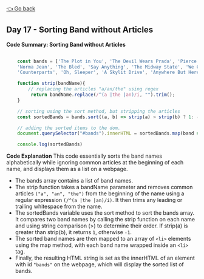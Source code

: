 [👈 Go back](../readme.md)

## Day 17 - Sorting Band without Articles

**Code Summary: Sorting Band without Articles**

```javascript
   
    const bands = ['The Plot in You', 'The Devil Wears Prada', 'Pierce the Veil', 
    'Norma Jean', 'The Bled', 'Say Anything', 'The Midway State', 'We Came as Romans', 
    'Counterparts', 'Oh, Sleeper', 'A Skylit Drive', 'Anywhere But Here', 'An Old Dog'];

    function strip(bandName){
        // replacing the articles "a/an/the" using regex
         return bandName.replace(/^(a |the |an)/i, "").trim();
    }

    // sorting using the sort method, but stripping the articles
    const sortedBands = bands.sort((a, b) => strip(a) > strip(b) ? 1: -1);

    // adding the sorted items to the dom.
    document.querySelector("#bands").innerHTML = sortedBands.map(band => `<li>${band}</li>`);

    console.log(sortedBands)
```

**Code Explanation**
This code essentially sorts the band names alphabetically while ignoring common articles at the beginning of each name, and displays them as a list on a webpage.

- The bands array contains a list of band names.
- The strip function takes a bandName parameter and removes common articles ```("a", "an", "the")``` from the beginning of the name using a regular expression ```(/^(a |the |an)/i)```. It then trims any leading or trailing whitespace from the name.
- The sortedBands variable uses the sort method to sort the bands array. It compares two band names by calling the strip function on each name and using string comparison (>) to determine their order. If strip(a) is greater than strip(b), it returns ```1```, otherwise ```-1```.
- The sorted band names are then mapped to an array of ```<li>``` elements using the map method, with each band name wrapped inside an ```<li>``` tag.
- Finally, the resulting HTML string is set as the innerHTML of an element with id ```"bands"``` on the webpage, which will display the sorted list of bands.
